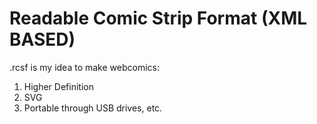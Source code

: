# Readable Comic Strip Format (XML BASED)
.rcsf is my idea to make webcomics:

1. Higher Definition
2. SVG
3. Portable through USB drives, etc.

